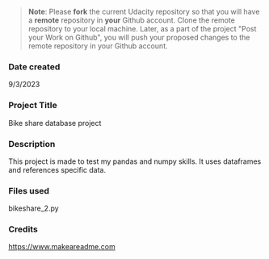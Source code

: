 >**Note**: Please **fork** the current Udacity repository so that you will have a **remote** repository in **your** Github account. Clone the remote repository to your local machine. Later, as a part of the project "Post your Work on Github", you will push your proposed changes to the remote repository in your Github account.

### Date created
9/3/2023

### Project Title
Bike share database project

### Description
This project is made to test my pandas and numpy skills. It uses dataframes and references specific data.

### Files used
bikeshare_2.py

### Credits
https://www.makeareadme.com
